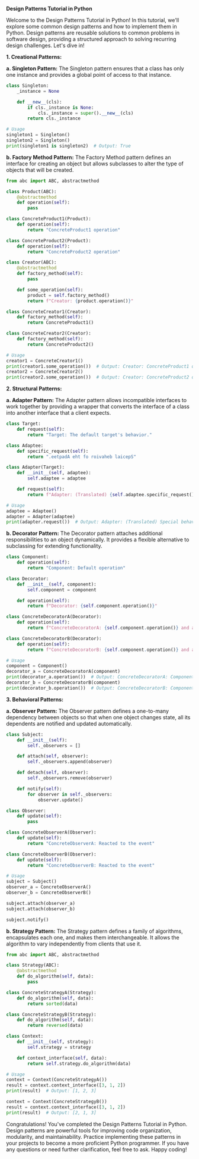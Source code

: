 **Design Patterns Tutorial in Python**

Welcome to the Design Patterns Tutorial in Python! In this tutorial, we'll explore some common design patterns and how to implement them in Python. Design patterns are reusable solutions to common problems in software design, providing a structured approach to solving recurring design challenges. Let's dive in!

**1. Creational Patterns:**

**a. Singleton Pattern:**
The Singleton pattern ensures that a class has only one instance and provides a global point of access to that instance.

```python
class Singleton:
    _instance = None

    def __new__(cls):
        if cls._instance is None:
            cls._instance = super().__new__(cls)
        return cls._instance

# Usage
singleton1 = Singleton()
singleton2 = Singleton()
print(singleton1 is singleton2)  # Output: True
```

**b. Factory Method Pattern:**
The Factory Method pattern defines an interface for creating an object but allows subclasses to alter the type of objects that will be created.

```python
from abc import ABC, abstractmethod

class Product(ABC):
    @abstractmethod
    def operation(self):
        pass

class ConcreteProduct1(Product):
    def operation(self):
        return "ConcreteProduct1 operation"

class ConcreteProduct2(Product):
    def operation(self):
        return "ConcreteProduct2 operation"

class Creator(ABC):
    @abstractmethod
    def factory_method(self):
        pass

    def some_operation(self):
        product = self.factory_method()
        return f"Creator: {product.operation()}"

class ConcreteCreator1(Creator):
    def factory_method(self):
        return ConcreteProduct1()

class ConcreteCreator2(Creator):
    def factory_method(self):
        return ConcreteProduct2()

# Usage
creator1 = ConcreteCreator1()
print(creator1.some_operation())  # Output: Creator: ConcreteProduct1 operation
creator2 = ConcreteCreator2()
print(creator2.some_operation())  # Output: Creator: ConcreteProduct2 operation
```

**2. Structural Patterns:**

**a. Adapter Pattern:**
The Adapter pattern allows incompatible interfaces to work together by providing a wrapper that converts the interface of a class into another interface that a client expects.

```python
class Target:
    def request(self):
        return "Target: The default target's behavior."

class Adaptee:
    def specific_request(self):
        return ".eetpadA eht fo roivaheb laicepS"

class Adapter(Target):
    def __init__(self, adaptee):
        self.adaptee = adaptee

    def request(self):
        return f"Adapter: (Translated) {self.adaptee.specific_request()[::-1]}"

# Usage
adaptee = Adaptee()
adapter = Adapter(adaptee)
print(adapter.request())  # Output: Adapter: (Translated) Special behavior of the Adapter.
```

**b. Decorator Pattern:**
The Decorator pattern attaches additional responsibilities to an object dynamically. It provides a flexible alternative to subclassing for extending functionality.

```python
class Component:
    def operation(self):
        return "Component: Default operation"

class Decorator:
    def __init__(self, component):
        self.component = component

    def operation(self):
        return f"Decorator: {self.component.operation()}"

class ConcreteDecoratorA(Decorator):
    def operation(self):
        return f"ConcreteDecoratorA: {self.component.operation()} and added behavior A"

class ConcreteDecoratorB(Decorator):
    def operation(self):
        return f"ConcreteDecoratorB: {self.component.operation()} and added behavior B"

# Usage
component = Component()
decorator_a = ConcreteDecoratorA(component)
print(decorator_a.operation())  # Output: ConcreteDecoratorA: Component: Default operation and added behavior A
decorator_b = ConcreteDecoratorB(component)
print(decorator_b.operation())  # Output: ConcreteDecoratorB: Component: Default operation and added behavior B
```

**3. Behavioral Patterns:**

**a. Observer Pattern:**
The Observer pattern defines a one-to-many dependency between objects so that when one object changes state, all its dependents are notified and updated automatically.

```python
class Subject:
    def __init__(self):
        self._observers = []

    def attach(self, observer):
        self._observers.append(observer)

    def detach(self, observer):
        self._observers.remove(observer)

    def notify(self):
        for observer in self._observers:
            observer.update()

class Observer:
    def update(self):
        pass

class ConcreteObserverA(Observer):
    def update(self):
        return "ConcreteObserverA: Reacted to the event"

class ConcreteObserverB(Observer):
    def update(self):
        return "ConcreteObserverB: Reacted to the event"

# Usage
subject = Subject()
observer_a = ConcreteObserverA()
observer_b = ConcreteObserverB()

subject.attach(observer_a)
subject.attach(observer_b)

subject.notify()
```

**b. Strategy Pattern:**
The Strategy pattern defines a family of algorithms, encapsulates each one, and makes them interchangeable. It allows the algorithm to vary independently from clients that use it.

```python
from abc import ABC, abstractmethod

class Strategy(ABC):
    @abstractmethod
    def do_algorithm(self, data):
        pass

class ConcreteStrategyA(Strategy):
    def do_algorithm(self, data):
        return sorted(data)

class ConcreteStrategyB(Strategy):
    def do_algorithm(self, data):
        return reversed(data)

class Context:
    def __init__(self, strategy):
        self.strategy = strategy

    def context_interface(self, data):
        return self.strategy.do_algorithm(data)

# Usage
context = Context(ConcreteStrategyA())
result = context.context_interface([3, 1, 2])
print(result)  # Output: [1, 2, 3]

context = Context(ConcreteStrategyB())
result = context.context_interface([3, 1, 2])
print(result)  # Output: [2, 1, 3]
```

Congratulations! You've completed the Design Patterns Tutorial in Python. Design patterns are powerful tools for improving code organization, modularity, and maintainability. Practice implementing these patterns in your projects to become a more proficient Python programmer. If you have any questions or need further clarification, feel free to ask. Happy coding!